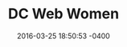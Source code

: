 ---
layout: post
title:  "DC Web Women"
date:   2016-03-25 18:50:53 -0400
categories: member
name: DC Web Women
description: A professional organization encouraging women in new media.
logo: assets/icons/dcww.png
link: http://dcwebwomen.org/
twitter: dcww
---